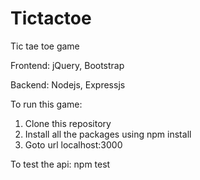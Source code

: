# Tictactoe
Tic tae toe game

Frontend: jQuery, Bootstrap

Backend: Nodejs, Expressjs

To run this game:
1. Clone this repository
2. Install all the packages using npm install
3. Goto url localhost:3000


To test the api:
npm test
